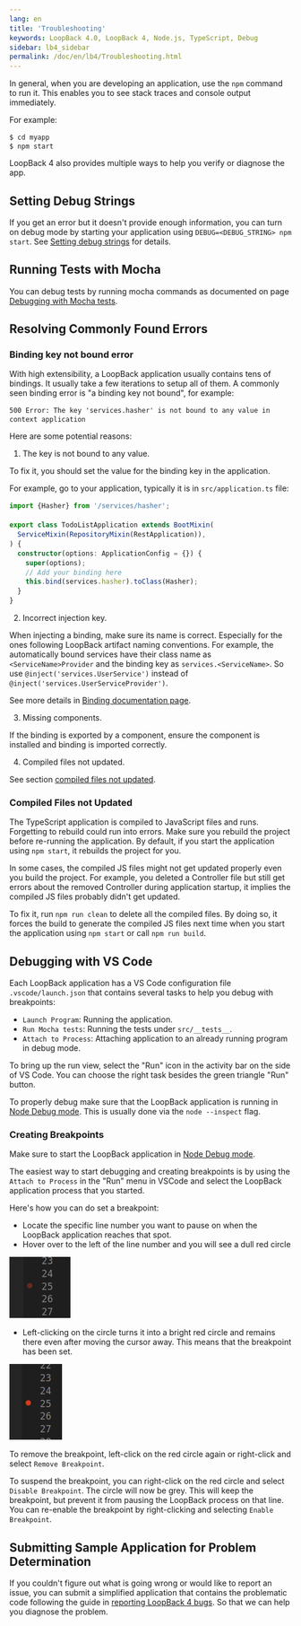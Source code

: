 ```yaml
---
lang: en
title: 'Troubleshooting'
keywords: LoopBack 4.0, LoopBack 4, Node.js, TypeScript, Debug
sidebar: lb4_sidebar
permalink: /doc/en/lb4/Troubleshooting.html
---
```


In general, when you are developing an application, use the `npm` command to run
it. This enables you to see stack traces and console output immediately.

For example:

```
$ cd myapp
$ npm start
```

LoopBack 4 also provides multiple ways to help you verify or diagnose the app.

## Setting Debug Strings

If you get an error but it doesn't provide enough information, you can turn on
debug mode by starting your application using `DEBUG=<DEBUG_STRING> npm start`.
See [Setting debug strings](Setting-debug-strings.md) for details.

## Running Tests with Mocha

You can debug tests by running mocha commands as documented on page
[Debugging with Mocha tests](Debugging-tests-with-mocha.md).

## Resolving Commonly Found Errors

### Binding key not bound error

With high extensibility, a LoopBack application usually contains tens of
bindings. It usually take a few iterations to setup all of them. A commonly seen
binding error is "a binding key not bound", for example:

```
500 Error: The key 'services.hasher' is not bound to any value in context application
```

Here are some potential reasons:

1. The key is not bound to any value.

To fix it, you should set the value for the binding key in the application.

For example, go to your application, typically it is in `src/application.ts`
file:

```ts
import {Hasher} from '/services/hasher';

export class TodoListApplication extends BootMixin(
  ServiceMixin(RepositoryMixin(RestApplication)),
) {
  constructor(options: ApplicationConfig = {}) {
    super(options);
    // Add your binding here
    this.bind(services.hasher).toClass(Hasher);
  }
}
```

2. Incorrect injection key.

When injecting a binding, make sure its name is correct. Especially for the ones
following LoopBack artifact naming conventions. For example, the automatically
bound services have their class name as `<ServiceName>Provider` and the binding
key as `services.<ServiceName>`. So use `@inject('services.UserService')`
instead of `@inject('services.UserServiceProvider')`.

See more details in
[Binding documentation page](https://loopback.io/doc/en/lb4/Binding.html).

3. Missing components.

If the binding is exported by a component, ensure the component is installed and
binding is imported correctly.

4. Compiled files not updated.

See section [compiled files not updated](#compiled-files-not-updated).

### Compiled Files not Updated

The TypeScript application is compiled to JavaScript files and runs. Forgetting
to rebuild could run into errors. Make sure you rebuild the project before
re-running the application. By default, if you start the application using
`npm start`, it rebuilds the project for you.

In some cases, the compiled JS files might not get updated properly even you
build the project. For example, you deleted a Controller file but still get
errors about the removed Controller during application startup, it implies the
compiled JS files probably didn't get updated.

To fix it, run `npm run clean` to delete all the compiled files. By doing so, it
forces the build to generate the compiled JS files next time when you start the
application using `npm start` or call `npm run build`.

## Debugging with VS Code

Each LoopBack application has a VS Code configuration file `.vscode/launch.json`
that contains several tasks to help you debug with breakpoints:

- `Launch Program`: Running the application.
- `Run Mocha tests`: Running the tests under `src/__tests__`.
- `Attach to Process`: Attaching application to an already running program in
  debug mode.

To bring up the run view, select the "Run" icon in the activity bar on the side
of VS Code. You can choose the right task besides the green triangle "Run"
button.

To properly debug make sure that the LoopBack application is running in
[Node Debug mode](https://nodejs.org/en/docs/guides/debugging-getting-started/).
This is usually done via the `node --inspect` flag.

### Creating Breakpoints

Make sure to start the LoopBack application in
[Node Debug mode](https://nodejs.org/en/docs/guides/debugging-getting-started/).

The easiest way to start debugging and creating breakpoints is by using the
`Attach to Process` in the "Run" menu in VSCode and select the LoopBack
application process that you started.

Here's how you can do set a breakpoint:

- Locate the specific line number you want to pause on when the LoopBack
  application reaches that spot.
- Hover over to the left of the line number and you will see a dull red circle

![debug_vscode_breakpoint_1.png](./imgs/debug_vscode_breakpoint_1.png)

- Left-clicking on the circle turns it into a bright red circle and remains
  there even after moving the cursor away. This means that the breakpoint has
  been set.

![debug_vscode_breakpoint_2.png](./imgs/debug_vscode_breakpoint_2.png)

To remove the breakpoint, left-click on the red circle again or right-click and
select `Remove Breakpoint`.

To suspend the breakpoint, you can right-click on the red circle and select
`Disable Breakpoint`. The circle will now be grey. This will keep the
breakpoint, but prevent it from pausing the LoopBack process on that line. You
can re-enable the breakpoint by right-clicking and selecting
`Enable Breakpoint`.

## Submitting Sample Application for Problem Determination

If you couldn't figure out what is going wrong or would like to report an issue,
you can submit a simplified application that contains the problematic code
following the guide in
[reporting LoopBack 4 bugs](https://loopback.io/doc/en/contrib/Reporting-issues.html#loopback-4x-bugs).
So that we can help you diagnose the problem.
